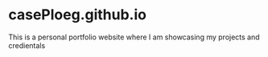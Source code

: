 # casePloeg.github.io
This is a personal portfolio website where I am showcasing my projects and credientals 
